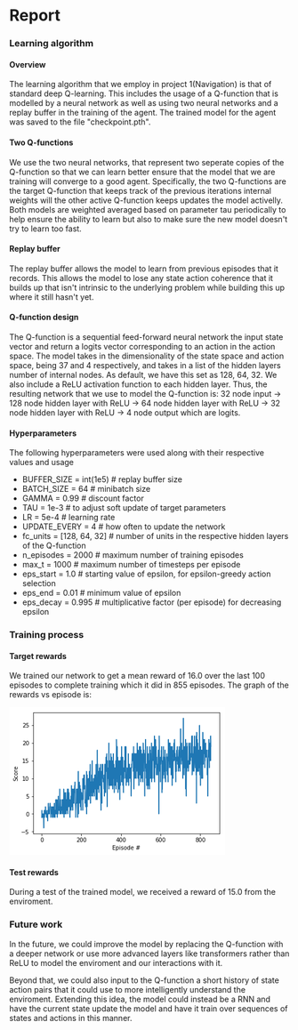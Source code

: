 [//]: # (Image References)

[image1]: index.png "Trained model"


# Report

### Learning algorithm

#### Overview
The learning algorithm that we employ in project 1(Navigation) is that of standard deep Q-learning. This includes the usage of a Q-function that is modelled by a neural network as well as using two neural networks and a replay buffer in the training of the agent. The trained model for the agent was saved to the file "checkpoint.pth".

#### Two Q-functions
We use the two neural networks, that represent two seperate copies of the Q-function so that we can learn better ensure that the model that we are training will converge to a good agent. Specifically, the two Q-functions are the target Q-function that keeps track of the previous iterations internal weights will the other active Q-function keeps updates the model activelly. Both models are weighted averaged based on parameter tau periodically to help ensure the ability to learn but also to make sure the new model doesn't try to learn too fast. 

#### Replay buffer
The replay buffer allows the model to learn from previous episodes that it records. This allows the model to lose any state action coherence that it builds up that isn't intrinsic to the underlying problem while building this up where it still hasn't yet. 

#### Q-function design
The Q-function is a sequential feed-forward neural network the input state vector and return a logits vector corresponding to an action in the action space. 
The model takes in the dimensionality of the state space and action space, being 37 and 4 respectively, and takes in a list of the hidden layers number of internal nodes. As default, we have this set as 128, 64, 32. We also include a ReLU activation function to each hidden layer. Thus, the resulting network that we use to model the Q-function is: 32 node input -> 128 node hidden layer with ReLU -> 64 node hidden layer with ReLU -> 32 node hidden layer with ReLU -> 4 node output which are logits.

#### Hyperparameters
The following hyperparameters were used along with their respective values and usage
* BUFFER_SIZE = int(1e5)     # replay buffer size
* BATCH_SIZE = 64            # minibatch size
* GAMMA = 0.99               # discount factor
* TAU = 1e-3                 # to adjust soft update of target parameters
* LR = 5e-4                  # learning rate
* UPDATE_EVERY = 4           # how often to update the network
* fc_units = \[128, 64, 32\] # number of units in the respective hidden layers of the Q-function
* n_episodes = 2000          # maximum number of training episodes
* max_t = 1000               # maximum number of timesteps per episode
* eps_start = 1.0            # starting value of epsilon, for epsilon-greedy action selection
* eps_end = 0.01             # minimum value of epsilon
* eps_decay = 0.995          # multiplicative factor (per episode) for decreasing epsilon

### Training process

#### Target rewards
We trained our network to get a mean reward of 16.0 over the last 100 episodes to complete training which it did in 855 episodes. The graph of the rewards vs episode is: 

![Trained model][image1]

#### Test rewards
During a test of the trained model, we received a reward of 15.0 from the enviroment. 

### Future work
In the future, we could improve the model by replacing the Q-function with a deeper network or use more advanced layers like transformers rather than ReLU to model the enviroment and our interactions with it. 

Beyond that, we could also input to the Q-function a short history of state action pairs that it could use to more intelligently understand the enviroment. Extending this idea, the model could instead be a RNN and have the current state update the model and have it train over sequences of states and actions in this manner. 
